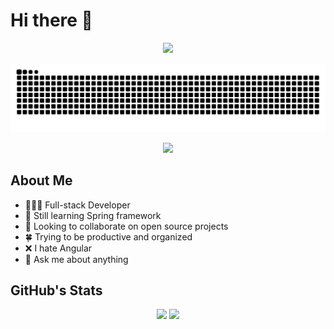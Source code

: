 # Hi there 👋 

<p align="center">
    <a href="https://github.com/chetra-seng"><img src="https://readme-typing-svg.demolab.com?font=Fira+Code&weight=600&size=30&duration=4000&pause=750&color=39FF14&center=true&vCenter=true&width=500&lines=Latest+Contributions;%24+sudo+apt-get+update;%24+sudo+apt-get+upgrade"></a>
</p>
<picture>
  <source media="(prefers-color-scheme: dark)" srcset="https://raw.githubusercontent.com/chetra-seng/chetra-seng/output/github-contribution-grid-snake-dark.svg">
  <source media="(prefers-color-scheme: light)" srcset="https://raw.githubusercontent.com/chetra-seng/chetra-seng/output/github-contribution-grid-snake.svg">
  <img alt="github contribution grid snake animation" src="https://raw.githubusercontent.com/chetra-seng/chetra-seng/output/github-contribution-grid-snake.svg">
</picture>

<p align="center">
    <a href="https://github.com/chetra-seng"><img src="https://komarev.com/ghpvc/?username=chetra-seng"><a/>
</p>

## About Me
- 👨🏻‍💻 Full-stack Developer
- 🌱 Still learning Spring framework
- 👯 Looking to collaborate on open source projects
- 🍀 Trying to be productive and organized
- ❌ I hate Angular
- 💬 Ask me about anything

## GitHub's Stats
<p align="center">
    <a style="width: 48%;" href="https://github.com/chetra-seng" ><img style="height: 12rem;" src="https://github-readme-stats.vercel.app/api?username=chetra-seng&theme=aura"></a>
    <a style="width: 48%;" href="https://github.com/chetra-seng" ><img style="height: 12rem;" src="https://github-readme-stats.vercel.app/api/top-langs/?username=chetra-seng&theme=dark&hide=html,css,cmake&layout=compact&langs_count=5&bg_color=101010&hide_title=true"></a>
</p>
